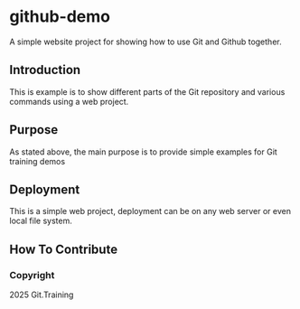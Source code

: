 # github-demo
A simple website project for
showing how to use Git and Github together.

## Introduction

This is example is to show different parts
of the Git repository and various commands
using a web project.



## Purpose

As stated above, the main purpose is to 
provide simple examples for Git training
demos


## Deployment

This is a simple web project, deployment
can be on any web server or even local
file system.


## How To Contribute


### Copyright

2025 Git.Training